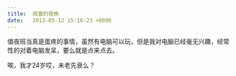 ```yaml
---
title:  寂寞的夜晚
date:   2013-05-12 15:16:23 +0800
---
```


值夜班当真是蛋疼的事情，虽然有电脑可以玩，但是我对电脑已经毫无兴趣，经常性的对着电脑发呆，要么就是点来点去。

唉，我才24岁哎，未老先衰么？

<!--73-->

